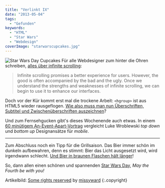 ```yaml
---
title: "Verlinkt IX"
date: "2013-05-04"
tags:
  - "Gefunden"
keywords:
  - "HTML"
  - "Star Wars"
  - "Webdesign"
coverImage: "starwarscupcakes.jpg"
---
```


![Star Wars Day Cupcakes](/images/starwarscupcakes-300x225.jpg) Für alle Webdesigner zum hinter die Ohren schreiben, [alles über infinite scrolling](http://uxdesign.smashingmagazine.com/2013/05/03/infinite-scrolling-get-bottom/):

> Infinite scrolling promises a better experience for users. However, the good is often accompanied by the bad and the ugly. Once we understand the strengths and weaknesses of infinite scrolling, we can begin to use it to enhance our interfaces.

Doch vor der Kür kommt erst mal die trockene Arbeit: `<hgroup>` ist aus HTML5 wieder rausgeflogen. [Wie also muss man nun Überschriften, Subtitel und Zwischenüberschriften auszeichnen](http://html5doctor.com/howto-subheadings/)?

Und zum Fernsehgucken gibt's dieses Wochenende auch etwas. In einem [60 minütigem An-Event-Apart-Vortrag](http://www.zeldman.com/2013/05/03/60-minutes-of-luke/) vergleicht Luke Wroblewski _top down_ und _bottom up_ Designansätze für _mobile_.

* * *

Zum Abschluss noch ein Tipp für die Grillsaison. Das Bier immer schön im dunkeln aufbewahren, denn es stimmt: Bier das Licht ausgesetzt wird, wird irgendwann schlecht. [Und Bier in braunen Flaschen hält länger](http://www.zeit.de/2013/18/stimmts-bier)!

So, dann allen einen schönen und spannenden [Star Wars Day](http://en.wikipedia.org/wiki/Star_Wars_Day), _May the Fourth be with you!_

Artikelbild:  [Some rights reserved](http://creativecommons.org/licenses/by/2.0/) by [missyward](http://www.flickr.com/photos/missyward/)  {:.copyright}
